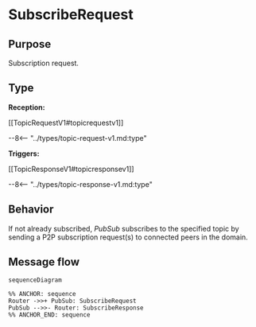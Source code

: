 <div class="message" markdown>


# SubscribeRequest

## Purpose

<!-- --8<-- [start:purpose] -->
Subscription request.
<!-- --8<-- [end:purpose] -->

## Type

 <!-- --8<-- [start:type] -->
**Reception:**

[[TopicRequestV1#topicrequestv1]]

--8<-- "../types/topic-request-v1.md:type"

**Triggers:**

[[TopicResponseV1#topicresponsev1]]

--8<-- "../types/topic-response-v1.md:type"
<!-- --8<-- [end:type] -->

## Behavior

<!-- --8<-- [start:behavior] -->
If not already subscribed, *PubSub* subscribes to the specified topic
by sending a P2P subscription request(s) to connected peers in the domain.
<!-- --8<-- [end:behavior] -->

## Message flow

<!-- --8<-- [start:messages] -->
```mermaid
sequenceDiagram

%% ANCHOR: sequence
Router ->>+ PubSub: SubscribeRequest
PubSub -->>- Router: SubscribeResponse
%% ANCHOR_END: sequence
```
<!-- --8<-- [end:messages] -->

</div>
